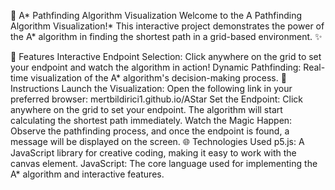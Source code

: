 🌟 A* Pathfinding Algorithm Visualization
Welcome to the A Pathfinding Algorithm Visualization!* This interactive project demonstrates the power of the A* algorithm in finding the shortest path in a grid-based environment. ✨

🎯 Features
Interactive Endpoint Selection: Click anywhere on the grid to set your endpoint and watch the algorithm in action!
Dynamic Pathfinding: Real-time visualization of the A* algorithm's decision-making process.
📜 Instructions
Launch the Visualization: Open the following link in your preferred browser: mertbildirici1.github.io/AStar
Set the Endpoint: Click anywhere on the grid to set your endpoint. The algorithm will start calculating the shortest path immediately.
Watch the Magic Happen: Observe the pathfinding process, and once the endpoint is found, a message will be displayed on the screen.
🌐 Technologies Used
p5.js: A JavaScript library for creative coding, making it easy to work with the canvas element.
JavaScript: The core language used for implementing the A* algorithm and interactive features.
